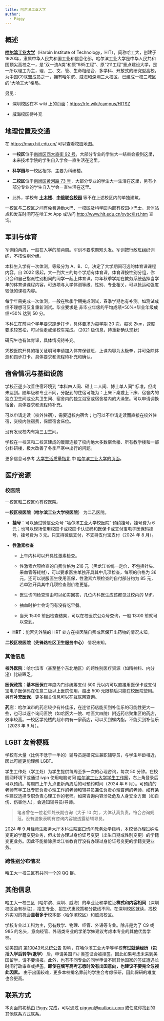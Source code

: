 ```yaml
---
title: 哈尔滨工业大学
author:
  - Piggy
---
```


## 概述

[**哈尔滨工业大学**](https://www.hit.edu.cn/)（Harbin Institute of Technology，HIT），简称哈工大，创建于1920年，隶属中华人民共和国工业和信息化部。哈尔滨工业大学是中华人民共和国顶尖高校之一，是“双一流A类”和原“985工程”、原“211工程”重点建设大学，是一所以理工为主，理、工、文、管、生命相结合，多学科、开放式的研究型高校，为中国C9联盟成员之一，拥有哈尔滨、威海和深圳三大校区，已建成一校三城区的“大哈工大”格局。

另见：

- 深圳校区在本 wiki 上的页面：<https://rle.wiki/campus/HITSZ>

- 威海校区待补充

## 地理位置及交通

在 <https://map.hit.edu.cn/> 可以查看校园地图。

- **一校区**位于[南岗区西大直街 92 号](https://amap.com/place/B01C304VUW)，大部分专业的学生大一结束会搬到这里，未来技术学院的学生自入学会一直生活在这里。

- **科学园**与一校区相邻，主要为科研楼。

- **二校区**位于[南岗区黄河路 73 号](https://amap.com/place/B01C304VFS)，大部分专业的学生大一生活在这里，另有小部分专业的学生自入学会一直生活在这里。

- 此外，学校有 [**土木楼**](https://amap.com/place/B0FFF5U1TS)、[**中俄联合校园**](https://amap.com/place/B0KDU5AY82) 等不在上述校区内的单独建筑。

一校区与二校区之间有免费通勤大巴、一校区及科学园内部有校园小巴士，具体站点和发车时间可在哈工大 App 或访问 <http://www.hit.edu.cn/xybc/list.htm> 查询。

## 军训与体育

军训约两周，一般在入学的前两周。军训不要求剪短头发。军训按行政班组织训练，不按性别分组。

本科生入学有一次体测，等级分为 A、B、C，决定了大学期间可选的体育课课程内容。自 2022 级起，大一到大三的每个学期有体育课。体育课按性别分组，你只会和自己指派性别相同的同学一起上体育课。每年秋季学期在教务系统选择当学年的体育课课程内容，可选项与入学体测等级、性别、专业相关，可以抢运动强度较低的课程内容。

每学年需完成一次体测。一般在秋季学期完成测试，春季学期也有补测。如测试成绩不理想可反复重新测试。毕业要求是 非毕业年级的平均成绩\*50%+毕业年级成绩\*50% 达到 50 分。

本科生在前两个学年要求跑步打卡，具体要求为每学期 20 次，每次 2km，速度要求较宽松，可以快走或坐校车完成。（2021 级信息，待重新确认现状）

研究生也有体育课，具体情况待补充。

凭校医院开具的相关证明可申请加入体育保健班，上课内容为太极拳，并可免除体测和跑步打卡。具体要求和流程待补充和确认。

## 宿舍情况与基础设施

学校正逐步改善住宿环境到 “本科四人间、硕士二人间、博士单人间” 标准，但尚未达到。随年级和专业不同，分配到的住宿可能为：上床下桌或上下床、宿舍内的独立卫生间或公共卫生间、宿舍内的独立浴室或宿舍楼内的大澡堂。可以申请调换宿舍，具体要求和流程待补充。

可以申请走读（校外住宿），需要退校内宿舍；也可以不申请走读而直接在校外住宿，交校内住宿费，保留宿舍床位。

没有发现校内有第三卫生间。

学校在一校区和二校区建成的暖廊连接了校内绝大多数宿舍楼、所有教学楼和一部分科研楼，极大改善了冬季严寒中出行的问题。

更多信息可参考 [大学生活质量指北](https://colleges.chat/) 中 [哈尔滨工业大学的页面](https://colleges.chat/universities/ha-er-bin-gong-ye-da-xue/)。

## 医疗资源

### 校医院

一校区和二校区均有校医院。

**一校区校医院（哈尔滨工业大学校医院）** 为二乙医院。

- **挂号**：可以通过微信公众号 “哈尔滨工业大学校医院” 预约挂号，挂号费为 6 元；也可以现场使用校园卡或校园卡认证码和医保卡或支付宝电子医保码挂号，挂号费为 3 元。只支持微信支付，不支持支付宝支付（2024 年 8 月）。

- **性激素检查**

  - 上午内科可以开具性激素检查。

  - 性激素六项检查的自费价格为 216 元（黑龙江省统一定价，不包括针头、采血管等耗材），可以要求医生单独开具其中几项检查，每项的价格为 36 元。还可以说服医生使用医保，性激素六项检查的自付部分约为 85 元，若单独开具其中几项检查则价格更低。

  - 医生询问检查理由可以如实回答，几位内科医生应该都见过校内的 MtF。

  - 抽血时护士会询问有没有吃早餐。

  - 当天 15:00 前出检查结果，可以在校医院公众号查询，一般 13:00 前就可以查到。

- **HRT**：能否凭外院的 HRT 处方在校医院自费或医保开出药物的情况未知。

**二校区校医院（先锋路社区卫生服务中心）** 情况未知。

### 其他信息

**校外医院**：哈尔滨市（甚至整个东北地区）的跨性别医疗资源（如精神科、内分泌）比较匮乏。

**医保政策**：**基本医保**在年度内门诊统筹支付 500 元以内可以直接用医保卡或支付宝电子医保码在任意二级以上医院使用，超出 500 元限额后只能在校医院使用。另有**补充医保**，更多相关信息可以在互联网查询。

**药店**：哈尔滨市的药店较少有补佳乐，在连锁药店能买到补佳乐的可能性更大一些，也可以逐个询问医院（如哈医大一院、哈医大四院）附近药店聚集区的药店，效率较高。一校区学苑楼的超市内有一家药店，可以买到螺内酯，不能买到补佳乐（2023 年 9 月）。

## LGBT 友善梗概

学校有大量（比例不低于一半的）辅导员是研究生兼职辅导员，与学生年龄相近，因此可能更能理解 LGBT。

学生工作处（学工处）为学生提供每周至多一次的心理咨询，每次 50 分钟。在校园网环境下或通过 ivpn 使用电脑访问 [哈尔滨工业大学学生工作网](http://xgb.hit.edu.cn/)，右上角登录后可以预约。每周四上午九点更新两周后的可预约时间（2024 年 6 月）。可预约的老师有学工处专职负责心理工作的老师和辅导员兼任负责心理咨询的老师，如有条件建议选择专职负责心理工作的老师。如果咨询内容涉及危及人身安全方面（如自伤、伤害他人），会通知辅导员/导师。

> 笔者曾在一位老师处长期咨询（大于 10 次），大体认真负责，符合咨询规范。没有迹象表明有咨询内容被透露给辅导员。

2024 年 9 月经师生服务大厅本科生院窗口询问教务处学籍科，本校曾办理过姓名变更的学籍变更业务，但未曾办理过身份证号变更（出生日期或性别变更）的学籍变更业务。因此不能排除黑龙江省教育厅没有办理过身份证号变更的学籍变更业务。

### 跨性别分布情况

哈工大一校三区有共同一个的 QQ 群。

## 其他信息

哈工大一校三区（哈尔滨、深圳、威海）的毕业证和学位证**样式和内容相同**（深圳校区会有标注），招生专业、招生优惠政策和分数线不同。在深圳校区就读，找校外实习的机会**显著多于**校本部（哈尔滨校区）和威海校区。

学校专业以工科为主，另有数学、物理、经管、外语等专业。除非是为了 C9 或 985 的名头，意向经管、外语类专业的学弟学妹建议考虑本专业的其他优势学校。

受美国的 [第10043号总统公告](https://zh.wikipedia.org/wiki/第10043号总统公告) 影响，在哈尔滨工业大学等学校**有过就读经历（包括入学后转学/退学）** 后，申请美国 F/J 类签证会被拒签。因此如果考虑未来到美国留学，请不要填报。此外，也有不同专业的同学申请不同其他国家的签证遭遇长时间行政审查或拒签。**即使在填写高考志愿时没有出国意向，也建议不要完全忽视此因素。** 由于出国较难，更多本校排名靠前的学生会考虑保研，因此保研的难度也会更高。

## 联系方式

本页面的初稿由 [Piggy](https://github.com/piggynl) 完成，可以通过 [piggynl@outlook.com](mailto:piggynl@outlook.com) 或任意你找到的其他联系方式联系。
